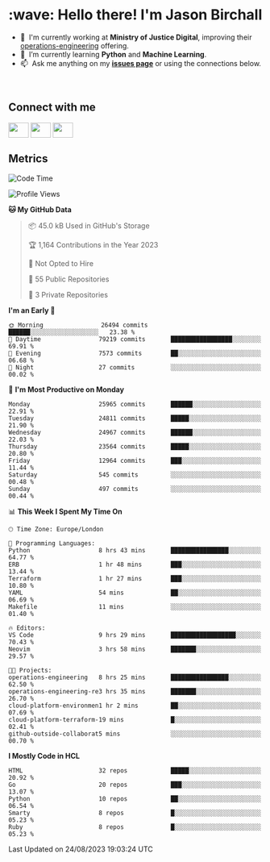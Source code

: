 <h1 align="left" id="jason-title">:wave: Hello there! I'm Jason Birchall</h1>

- :office: &nbsp;I'm currently working at **Ministry of Justice Digital**, improving their [operations-engineering](https://github.com/ministryofjustice/operations-engineering) offering.
- :seedling: &nbsp;I’m currently learning **Python** and **Machine Learning**.
- :mailbox: &nbsp;Ask me anything on my **[issues page]** or using the connections below.


<br>

<h2>Connect with me</h2>
<p>
<a href="https://twitter.com/jsonBirchall" target="blank"><img align="center" src="https://cdn.jsdelivr.net/npm/simple-icons@3.0.1/icons/twitter.svg" alt="" height="30" width="40" /></a>
<a href="https://keybase.io/json0" target="blank"><img align="center" src="https://cdn.jsdelivr.net/npm/simple-icons@3.0.1/icons/keybase.svg" alt="" height="30" width="40" /></a>
<a href="https://www.reddit.com/user/kakorate" target="blank"><img align="center" src="https://cdn.jsdelivr.net/npm/simple-icons@3.0.1/icons/reddit.svg" alt="" height="30" width="40" /></a>
</p>

<h2>Metrics</h2>

<!--START_SECTION:waka-->
![Code Time](http://img.shields.io/badge/Code%20Time-1%2C183%20hrs%2027%20mins-blue)

![Profile Views](http://img.shields.io/badge/Profile%20Views-0-blue)

**🐱 My GitHub Data** 

> 📦 45.0 kB Used in GitHub's Storage 
 > 
> 🏆 1,164 Contributions in the Year 2023
 > 
> 🚫 Not Opted to Hire
 > 
> 📜 55 Public Repositories 
 > 
> 🔑 3 Private Repositories 
 > 
**I'm an Early 🐤** 

```text
🌞 Morning                26494 commits       ██████░░░░░░░░░░░░░░░░░░░   23.38 % 
🌆 Daytime                79219 commits       █████████████████░░░░░░░░   69.91 % 
🌃 Evening                7573 commits        ██░░░░░░░░░░░░░░░░░░░░░░░   06.68 % 
🌙 Night                  27 commits          ░░░░░░░░░░░░░░░░░░░░░░░░░   00.02 % 
```
📅 **I'm Most Productive on Monday** 

```text
Monday                   25965 commits       ██████░░░░░░░░░░░░░░░░░░░   22.91 % 
Tuesday                  24811 commits       █████░░░░░░░░░░░░░░░░░░░░   21.90 % 
Wednesday                24967 commits       ██████░░░░░░░░░░░░░░░░░░░   22.03 % 
Thursday                 23564 commits       █████░░░░░░░░░░░░░░░░░░░░   20.80 % 
Friday                   12964 commits       ███░░░░░░░░░░░░░░░░░░░░░░   11.44 % 
Saturday                 545 commits         ░░░░░░░░░░░░░░░░░░░░░░░░░   00.48 % 
Sunday                   497 commits         ░░░░░░░░░░░░░░░░░░░░░░░░░   00.44 % 
```


📊 **This Week I Spent My Time On** 

```text
🕑︎ Time Zone: Europe/London

💬 Programming Languages: 
Python                   8 hrs 43 mins       ████████████████░░░░░░░░░   64.77 % 
ERB                      1 hr 48 mins        ███░░░░░░░░░░░░░░░░░░░░░░   13.44 % 
Terraform                1 hr 27 mins        ███░░░░░░░░░░░░░░░░░░░░░░   10.80 % 
YAML                     54 mins             ██░░░░░░░░░░░░░░░░░░░░░░░   06.69 % 
Makefile                 11 mins             ░░░░░░░░░░░░░░░░░░░░░░░░░   01.40 % 

🔥 Editors: 
VS Code                  9 hrs 29 mins       ██████████████████░░░░░░░   70.43 % 
Neovim                   3 hrs 58 mins       ███████░░░░░░░░░░░░░░░░░░   29.57 % 

🐱‍💻 Projects: 
operations-engineering   8 hrs 25 mins       ████████████████░░░░░░░░░   62.50 % 
operations-engineering-re3 hrs 35 mins       ███████░░░░░░░░░░░░░░░░░░   26.70 % 
cloud-platform-environmen1 hr 2 mins         ██░░░░░░░░░░░░░░░░░░░░░░░   07.69 % 
cloud-platform-terraform-19 mins             █░░░░░░░░░░░░░░░░░░░░░░░░   02.41 % 
github-outside-collaborat5 mins              ░░░░░░░░░░░░░░░░░░░░░░░░░   00.70 % 
```

**I Mostly Code in HCL** 

```text
HTML                     32 repos            █████░░░░░░░░░░░░░░░░░░░░   20.92 % 
Go                       20 repos            ███░░░░░░░░░░░░░░░░░░░░░░   13.07 % 
Python                   10 repos            ██░░░░░░░░░░░░░░░░░░░░░░░   06.54 % 
Smarty                   8 repos             █░░░░░░░░░░░░░░░░░░░░░░░░   05.23 % 
Ruby                     8 repos             █░░░░░░░░░░░░░░░░░░░░░░░░   05.23 % 
```




 Last Updated on 24/08/2023 19:03:24 UTC
<!--END_SECTION:waka-->

<!-- links -->

[issues page]: https://github.com/jasonBirchall/jasonBirchall/issues "jasonBirchall/issues"
